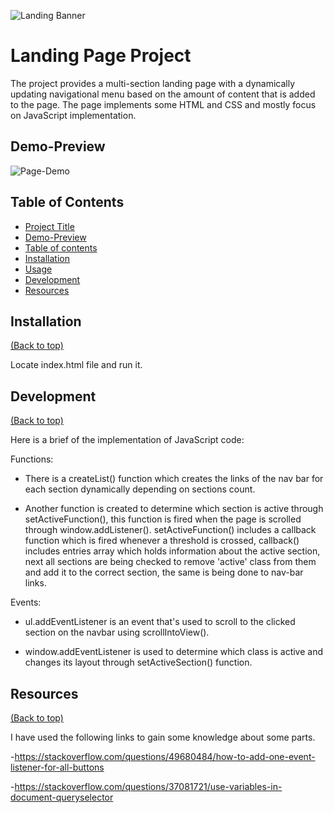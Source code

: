 ![Landing Banner](https://i.imgur.com/SOylf5Y.png)

# Landing Page Project
	
The project provides a multi-section landing page with a dynamically updating navigational menu based on the amount of content that is added to the page.
The page implements some HTML and CSS and mostly focus on JavaScript implementation.

## Demo-Preview
![Page-Demo](https://i.imgur.com/9lpBlDm.png)

## Table of Contents

- [Project Title](#project-title)
- [Demo-Preview](#demo-preview)
- [Table of contents](#table-of-contents)
- [Installation](#installation)
- [Usage](#usage)
- [Development](#development)
- [Resources](#resources)

## Installation
[(Back to top)](#table-of-contents)

Locate index.html file and run it.

## Development
[(Back to top)](#table-of-contents)

Here is a brief of the implementation of JavaScript code:

Functions:
- There is a createList() function which creates the links of the nav bar for each section dynamically depending on sections count.

- Another function is created to determine which section is active through setActiveFunction(), this function is fired when the page is scrolled
through window.addListener().
setActiveFunction() includes a callback function which is fired whenever a threshold is crossed, callback() includes entries array which holds
information about the active section, next all sections are being checked to remove 'active' class from them and add it to the correct section,
the same is being done to nav-bar links.

Events:
- ul.addEventListener is an event that's used to scroll to the clicked section on the navbar using scrollIntoView().

- window.addEventListener is used to determine which class is active and changes its layout through setActiveSection() function.

## Resources
[(Back to top)](#table-of-contents)

I have used the following links to gain some knowledge about some parts.

-https://stackoverflow.com/questions/49680484/how-to-add-one-event-listener-for-all-buttons

-https://stackoverflow.com/questions/37081721/use-variables-in-document-queryselector
